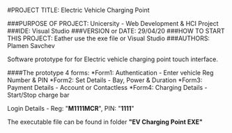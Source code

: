 #PROJECT TITLE: Electric Vehicle Charging Point

###PURPOSE OF PROJECT: Unicersity - Web Development & HCI Project
###IDE: Visual Studio
###VERSION or DATE: 29/04/20
###HOW TO START THIS PROJECT: Eather use the exe file or Visual Studio
###AUTHORS: Plamen Savchev

Software prototype for for Electric vehicle charging point touch interface.

####The prototype 4 forms:
*Form1: Authentication - Enter vehicle Reg Number & PIN
*Form2: Set Details - Bay, Power & Duration
*Form3: Payment Details - Account or Contactless
*Form4: Charging Details - Start/Stop charge bar

Login Details - Reg: "**M1111MCR**", PIN: "**1111**"

The executable file can be found in folder **"EV Charging Point EXE"**
